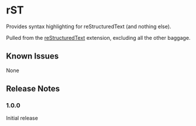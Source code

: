 # rST

Provides syntax highlighting for reStructuredText (and nothing else).

Pulled from the [reStructuredText](https://github.com/vscode-restructuredtext/vscode-restructuredtext)
extension, excluding all the other baggage.

## Known Issues

None

## Release Notes

### 1.0.0

Initial release